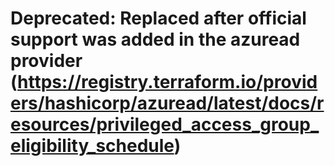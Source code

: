 # Deprecated: Replaced after official support was added in the azuread provider (https://registry.terraform.io/providers/hashicorp/azuread/latest/docs/resources/privileged_access_group_eligibility_schedule)
